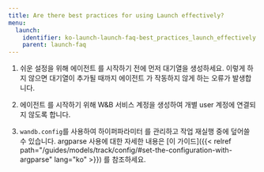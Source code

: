 ```yaml
---
title: Are there best practices for using Launch effectively?
menu:
  launch:
    identifier: ko-launch-launch-faq-best_practices_launch_effectively
    parent: launch-faq
---
```


1. 쉬운 설정을 위해 에이전트 를 시작하기 전에 먼저 대기열을 생성하세요. 이렇게 하지 않으면 대기열이 추가될 때까지 에이전트 가 작동하지 않게 하는 오류가 발생합니다.

2. 에이전트 를 시작하기 위해 W&B 서비스 계정을 생성하여 개별 user 계정에 연결되지 않도록 합니다.

3. `wandb.config`를 사용하여 하이퍼파라미터 를 관리하고 작업 재실행 중에 덮어쓸 수 있습니다. argparse 사용에 대한 자세한 내용은 [이 가이드]({{< relref path="/guides/models/track/config/#set-the-configuration-with-argparse" lang="ko" >}}) 를 참조하세요.
